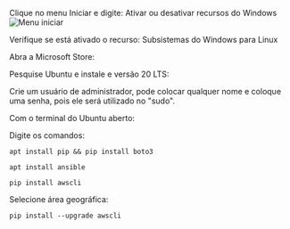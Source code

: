 Clique no menu Iniciar e digite: Ativar ou desativar recursos do Windows 
![Menu iniciar](https://raw.githubusercontent.com/nidiodolfini/InfraII/main/Ansible/img/ativar%20subsistemas.png)

Verifique se está ativado o recurso: Subsistemas do Windows para Linux

Abra a Microsoft Store:


Pesquise Ubuntu e instale e versão 20 LTS:

Crie um usuário de administrador, pode colocar qualquer nome e coloque uma senha, pois ele será utilizado no "sudo".

Com o terminal do Ubuntu aberto:



Digite os comandos:

```
apt install pip && pip install boto3
```
```
apt install ansible
```
```
pip install awscli
```

Selecione área geográfica:

```
pip install --upgrade awscli
```